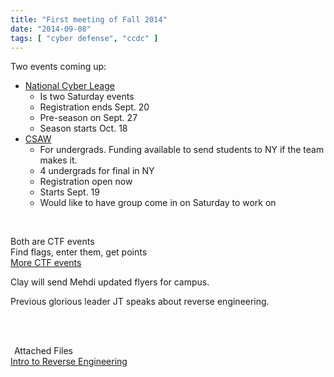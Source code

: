 ```yaml
---
title: "First meeting of Fall 2014"
date: "2014-09-08"
tags: [ "cyber defense", "ccdc" ]
---
```


Two events coming up:  

  * [National Cyber Leage](NationalCyberLeague.org)  
    * Is two Saturday events
    * Registration ends Sept. 20  
    * Pre-season on Sept. 27  
    * Season starts Oct. 18  
  * [CSAW](https://ctf.isis.poly.edu/)
    * For undergrads. Funding available to send students to NY if the team makes it.
    * 4 undergrads for final in NY
    * Registration open now
    * Starts Sept. 19
    * Would like to have group come in on Saturday to work on  
  <br>
  
Both are CTF events  
Find flags, enter them, get points  
[More CTF events](http://captf.com/practice-ctf/)

Clay will send Mehdi updated flyers for campus.  
  
Previous glorious leader JT speaks about reverse engineering.

<br><br>

<div class="well">
<legend><span class="fa fa-paperclip"></span>&nbsp;Attached Files</legend>
<a href="https://docs.google.com/presentation/d/1uNJSKlvZdfOVFjoHD2VpmWf2w-M2i4firJYLbzWpCxI/edit?usp=sharing" target="_blank"><i class="fa fa-file-powerpoint-o"></i> Intro to Reverse Engineering</a>
</div>
